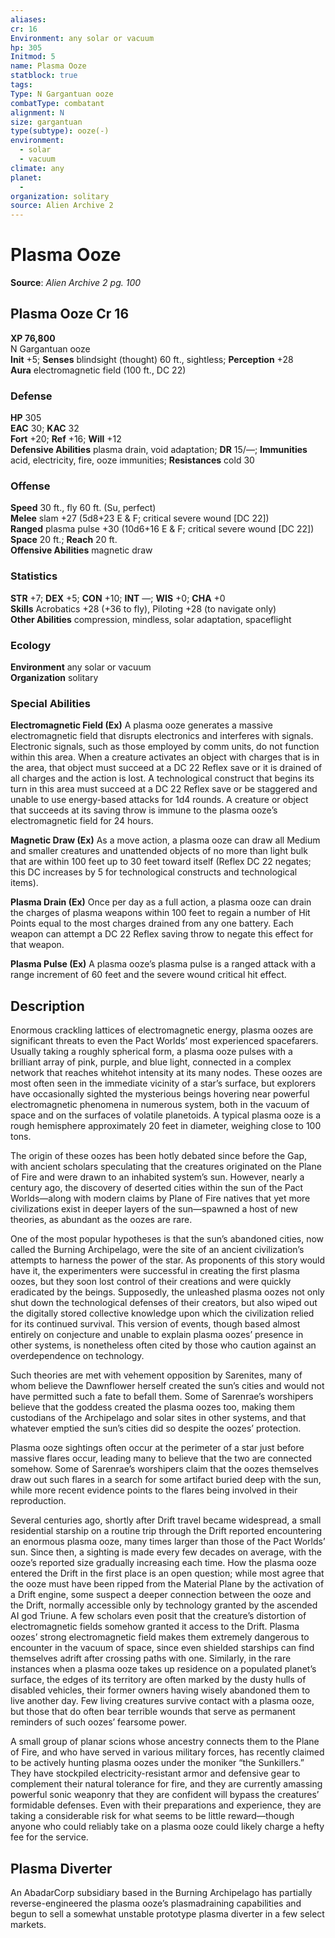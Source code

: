 ```yaml
---
aliases: 
cr: 16
Environment: any solar or vacuum
hp: 305
Initmod: 5
name: Plasma Ooze
statblock: true
tags: 
Type: N Gargantuan ooze
combatType: combatant
alignment: N
size: gargantuan
type(subtype): ooze(-)
environment:
  - solar
  - vacuum
climate: any
planet:
  - 
organization: solitary
source: Alien Archive 2
---
```


# Plasma Ooze

**Source**:  _Alien Archive 2 pg. 100_

## Plasma Ooze Cr 16

**XP 76,800**  
N Gargantuan ooze  
**Init** +5; **Senses** blindsight (thought) 60 ft., sightless; **Perception** +28  
**Aura** electromagnetic field (100 ft., DC 22)

### Defense

**HP** 305  
**EAC** 30; **KAC** 32  
**Fort** +20; **Ref** +16; **Will** +12  
**Defensive Abilities** plasma drain, void adaptation; **DR** 15/—; **Immunities** acid, electricity, fire, ooze immunities; **Resistances** cold 30  

### Offense

**Speed** 30 ft., fly 60 ft. (Su, perfect)  
**Melee** slam +27 (5d8+23 E & F; critical severe wound \[DC 22\])  
**Ranged** plasma pulse +30 (10d6+16 E & F; critical severe wound \[DC 22\])  
**Space** 20 ft.; **Reach** 20 ft.  
**Offensive Abilities** magnetic draw

### Statistics

**STR** +7; **DEX** +5; **CON** +10; **INT** —; **WIS** +0; **CHA** +0  
**Skills** Acrobatics +28 (+36 to fly), Piloting +28 (to navigate only)  
**Other Abilities** compression, mindless, solar adaptation, spaceflight

### Ecology

**Environment** any solar or vacuum  
**Organization** solitary

### Special Abilities

**Electromagnetic Field (Ex)** A plasma ooze generates a massive electromagnetic field that disrupts electronics and interferes with signals. Electronic signals, such as those employed by comm units, do not function within this area. When a creature activates an object with charges that is in the area, that object must succeed at a DC 22 Reflex save or it is drained of all charges and the action is lost. A technological construct that begins its turn in this area must succeed at a DC 22 Reflex save or be staggered and unable to use energy-based attacks for 1d4 rounds. A creature or object that succeeds at its saving throw is immune to the plasma ooze’s electromagnetic field for 24 hours.

**Magnetic Draw (Ex)** As a move action, a plasma ooze can draw all Medium and smaller creatures and unattended objects of no more than light bulk that are within 100 feet up to 30 feet toward itself (Reflex DC 22 negates; this DC increases by 5 for technological constructs and technological items).

**Plasma Drain (Ex)** Once per day as a full action, a plasma ooze can drain the charges of plasma weapons within 100 feet to regain a number of Hit Points equal to the most charges drained from any one battery. Each weapon can attempt a DC 22 Reflex saving throw to negate this effect for that weapon.

**Plasma Pulse (Ex)** A plasma ooze’s plasma pulse is a ranged attack with a range increment of 60 feet and the severe wound critical hit effect.

## Description

Enormous crackling lattices of electromagnetic energy, plasma oozes are significant threats to even the Pact Worlds’ most experienced spacefarers. Usually taking a roughly spherical form, a plasma ooze pulses with a brilliant array of pink, purple, and blue light, connected in a complex network that reaches whitehot intensity at its many nodes. These oozes are most often seen in the immediate vicinity of a star’s surface, but explorers have occasionally sighted the mysterious beings hovering near powerful electromagnetic phenomena in numerous system, both in the vacuum of space and on the surfaces of volatile planetoids. A typical plasma ooze is a rough hemisphere approximately 20 feet in diameter, weighing close to 100 tons.

The origin of these oozes has been hotly debated since before the Gap, with ancient scholars speculating that the creatures originated on the Plane of Fire and were drawn to an inhabited system’s sun. However, nearly a century ago, the discovery of deserted cities within the sun of the Pact Worlds—along with modern claims by Plane of Fire natives that yet more civilizations exist in deeper layers of the sun—spawned a host of new theories, as abundant as the oozes are rare.

One of the most popular hypotheses is that the sun’s abandoned cities, now called the Burning Archipelago, were the site of an ancient civilization’s attempts to harness the power of the star. As proponents of this story would have it, the experimenters were successful in creating the first plasma oozes, but they soon lost control of their creations and were quickly eradicated by the beings. Supposedly, the unleashed plasma oozes not only shut down the technological defenses of their creators, but also wiped out the digitally stored collective knowledge upon which the civilization relied for its continued survival. This version of events, though based almost entirely on conjecture and unable to explain plasma oozes’ presence in other systems, is nonetheless often cited by those who caution against an overdependence on technology.

Such theories are met with vehement opposition by Sarenites, many of whom believe the Dawnflower herself created the sun’s cities and would not have permitted such a fate to befall them. Some of Sarenrae’s worshipers believe that the goddess created the plasma oozes too, making them custodians of the Archipelago and solar sites in other systems, and that whatever emptied the sun’s cities did so despite the oozes’ protection.

Plasma ooze sightings often occur at the perimeter of a star just before massive flares occur, leading many to believe that the two are connected somehow. Some of Sarenrae’s worshipers claim that the oozes themselves draw out such flares in a search for some artifact buried deep with the sun, while more recent evidence points to the flares being involved in their reproduction.

Several centuries ago, shortly after Drift travel became widespread, a small residential starship on a routine trip through the Drift reported encountering an enormous plasma ooze, many times larger than those of the Pact Worlds’ sun. Since then, a sighting is made every few decades on average, with the ooze’s reported size gradually increasing each time. How the plasma ooze entered the Drift in the first place is an open question; while most agree that the ooze must have been ripped from the Material Plane by the activation of a Drift engine, some suspect a deeper connection between the ooze and the Drift, normally accessible only by technology granted by the ascended AI god Triune. A few scholars even posit that the creature’s distortion of electromagnetic fields somehow granted it access to the Drift. Plasma oozes’ strong electromagnetic field makes them extremely dangerous to encounter in the vacuum of space, since even shielded starships can find themselves adrift after crossing paths with one. Similarly, in the rare instances when a plasma ooze takes up residence on a populated planet’s surface, the edges of its territory are often marked by the dusty hulls of disabled vehicles, their former owners having wisely abandoned them to live another day. Few living creatures survive contact with a plasma ooze, but those that do often bear terrible wounds that serve as permanent reminders of such oozes’ fearsome power.

A small group of planar scions whose ancestry connects them to the Plane of Fire, and who have served in various military forces, has recently claimed to be actively hunting plasma oozes under the moniker “the Sunkillers.” They have stockpiled electricity-resistant armor and defensive gear to complement their natural tolerance for fire, and they are currently amassing powerful sonic weaponry that they are confident will bypass the creatures’ formidable defenses. Even with their preparations and experience, they are taking a considerable risk for what seems to be little reward—though anyone who could reliably take on a plasma ooze could likely charge a hefty fee for the service.

## Plasma Diverter

An AbadarCorp subsidiary based in the Burning Archipelago has partially reverse-engineered the plasma ooze’s plasmadraining capabilities and begun to sell a somewhat unstable prototype plasma diverter in a few select markets.


